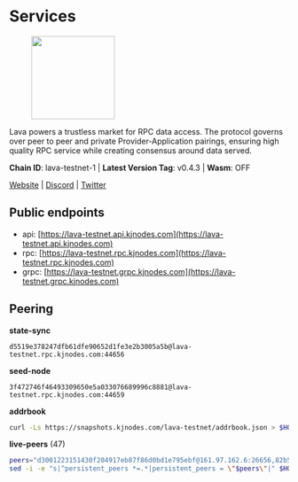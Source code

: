 # Services

<figure><img src="https://raw.githubusercontent.com/kj89/testnet_manuals/main/pingpub/logos/lava.png" width="150" alt=""><figcaption></figcaption></figure>

Lava powers a trustless market for RPC data access. The protocol  governs over peer to peer and private Provider-Application pairings,  ensuring high quality RPC service while creating consensus around data served.

**Chain ID**: lava-testnet-1 | **Latest Version Tag**: v0.4.3 | **Wasm**: OFF

[Website](https://lavanet.xyz) | [Discord](https://discord.com/invite/Tbk5NxTCdA) | [Twitter](https://twitter.com/lavanetxyz)


## Public endpoints

* api: [https://lava-testnet.api.kjnodes.com](https://lava-testnet.api.kjnodes.com)
* rpc: [https://lava-testnet.rpc.kjnodes.com](https://lava-testnet.rpc.kjnodes.com)
* grpc: [https://lava-testnet.grpc.kjnodes.com](https://lava-testnet.grpc.kjnodes.com)

## Peering

**state-sync**

```text
d5519e378247dfb61dfe90652d1fe3e2b3005a5b@lava-testnet.rpc.kjnodes.com:44656
```

**seed-node**

```text
3f472746f46493309650e5a033076689996c8881@lava-testnet.rpc.kjnodes.com:44659
```

**addrbook**
```bash
curl -Ls https://snapshots.kjnodes.com/lava-testnet/addrbook.json > $HOME/.lava/config/addrbook.json
```

**live-peers** (47)
```bash
peers="d3001223151430f204917eb87f86d0bd1e795ebf@161.97.162.6:26656,82b5c1c318052440fc9f96336e296610f2cf9f87@65.109.164.110:33656,433be6210ad6350bebebad68ec50d3e0d90cb305@217.13.223.167:60856,3c47fd1662bcb17a4713c23e41d7b25e34478b8e@103.19.25.157:26672,72aabf4950afe5f2514cff8dc6c2c56600e7ed03@34.251.254.15:26656,4f489b0d97f393ae4d1abf2741f930cf8da631e6@154.26.138.147:26656,d1730b774b7c1d52dd9f6ae874a56de958aa147e@65.109.15.19:26656,0314d53cc790860fb51f36ac656a19789800ce5c@176.103.222.20:26656,3a445bfdbe2d0c8ee82461633aa3af31bc2b4dc0@3.252.219.158:26656,eb7832932626c1c636d16e0beb49e0e4498fbd5e@65.108.231.124:20656,a923e8a392e79854986210ef85443b5312d9697e@95.217.132.221:26656,1dc8db6b9b800deded531bfb56ce12defbc98c74@173.249.46.50:26656,e593c7a9ca61f5616119d6beb5bd8ef5dd28d62d@34.246.190.1:26656,4ff173846016b0eb92afa5194dfe9e687ec2401d@85.192.48.209:26656,3b50e7040fed9e6da907078e8eefa8585fdfd50c@65.108.9.164:37656,2031e65ee8a13e57d922a14d28d67be0ada21a95@54.194.240.43:26656,799077b3a3b52094ab3ca19b6a7ecab89c50cb61@185.144.99.97:26656,887df0564ab6ab74d18c9ae61e6afe6284c04b68@34.235.116.70:26656,89504cff2e2e650b4d6c7682ff3084353dde21d0@68.183.194.235:26656,bb8c8cea499a1fa7e97922b5a9882c2360c6575a@176.103.222.21:26656,704db28ae8082ed936675e8eea9b5a71ba946241@18.212.181.61:26656,8cc0e66889c214d721e3fb34083da4c1edafa8ed@49.12.36.96:36656,67f122a00eb926ff49cf54b1032e57d7027a02b8@38.242.158.250:26656,ce67e9671e7212695a0a7ba27fb0c723ea6ccff0@35.225.146.131:26656,47a18d7c304896a8afe245fa15920523c5b910a4@86.48.1.143:26656,6f71395e15c9f9f439df51fc6a667d93a1b7b019@35.162.117.131:26656,ef38861694f07881410c1b1c5852c72050831d68@95.214.55.74:26656,3aef9d4925d9c299a77a4209db2be3fd7ded4ad0@94.103.91.148:26656,5b25ec3860445e50a41a80850970b3241350df72@194.233.90.134:26656,afc25b4b9f88c5af73c221475c47ba4c1cce4ae7@34.28.178.216:26656,13a9209a4d08803a3becac57de8eb02dd51f8f41@65.109.23.114:19956,10b0118f5c1264ac7b9f45931717fef401530867@178.54.78.180:36656,81161e2942c517e7124a8a29037fa81ce7045421@161.97.113.41:30656,0adbe1e790b58d19cc53a9839059a95d7d5d7aba@65.109.70.23:19956,70acd8bbf2397d1fbc6c6345af967bfa848ca2d5@188.34.151.174:26656,60be50fae1525143ea9226eff17830c4a474af6c@154.53.39.80:26656,d5519e378247dfb61dfe90652d1fe3e2b3005a5b@65.109.68.190:44656,8ef9baeaaf8e4e3c478c74b2334ab61d7190be72@91.144.158.116:46656,6b636c05d9f243c0fa0da8bd570910915d0f1d45@185.190.140.222:26656,895075f035b3720e93bcae0e08436d1782ee5472@88.201.169.176:26656,8613c086d3d0e0e3cfafe5a8e75c398dfb0e603c@167.86.71.155:28656,8024dd3fc948df4577ffac0dd1c44ecb8d9fff03@109.123.240.125:26656,4b0b69e769d303412a5daaa6cc261165c9b92625@75.119.144.1:26656,03c34fdc12c9d6cab378c0bd318a9fa558b6f581@194.163.160.24:26656,3b3a633e4ad83914a64288dca82f7a7b62536820@65.21.193.112:38656,d6d0cccc1dff476f6460e674be036aecd33d4f27@149.102.144.26:26656,ff17b48b178d8e96e6a479610f50d27d65c66ee9@157.90.142.34:26656"
sed -i -e "s|^persistent_peers *=.*|persistent_peers = \"$peers\"|" $HOME/.lava/config/config.toml
```
